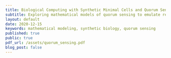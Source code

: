 ```yaml
---
title: Biological Computing with Synthetic Minimal Cells and Quorum Sensing
subtitle: Exploring mathematical models of quorum sensing to emulate resistors in bacteria.
layout: default
date: 2020-12-15
keywords: mathematical modeling, synthetic biology, quorum sensing
published: true
public: true
pdf_url: /assets/quorum_sensing.pdf
blog_post: false
---
```

